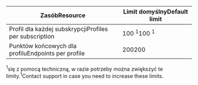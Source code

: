 | <span data-ttu-id="db776-101">Zasób</span><span class="sxs-lookup"><span data-stu-id="db776-101">Resource</span></span> | <span data-ttu-id="db776-102">Limit domyślny</span><span class="sxs-lookup"><span data-stu-id="db776-102">Default limit</span></span> |
| --- | --- |
| <span data-ttu-id="db776-103">Profil dla każdej subskrypcji</span><span class="sxs-lookup"><span data-stu-id="db776-103">Profiles per subscription</span></span> |<span data-ttu-id="db776-104">100 <sup>1</sup></span><span class="sxs-lookup"><span data-stu-id="db776-104">100 <sup>1</sup></span></span> |
| <span data-ttu-id="db776-105">Punktów końcowych dla profilu</span><span class="sxs-lookup"><span data-stu-id="db776-105">Endpoints per profile</span></span> |<span data-ttu-id="db776-106">200</span><span class="sxs-lookup"><span data-stu-id="db776-106">200</span></span> |

<span data-ttu-id="db776-107"><sup>1</sup>się z pomocą techniczną, w razie potrzeby można zwiększyć te limity.</span><span class="sxs-lookup"><span data-stu-id="db776-107"><sup>1</sup>Contact support in case you need to increase these limits.</span></span>

